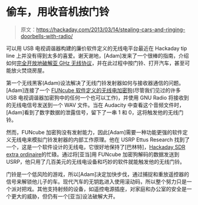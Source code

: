 # 偷车，用收音机按门铃

> 原文：<https://hackaday.com/2013/03/14/stealing-cars-and-ringing-doorbells-with-radio/>

可以用 USB 电视调谐器构建的廉价软件定义的无线电平台最近在 Hackaday tip line 上并没有得到太多的喜爱。谢天谢地，[Adam]发来了一个很棒的指南，介绍如何[完全开放地破解亚 GHz 无线协议](http://adamsblog.aperturelabs.com/2013/03/you-can-ring-my-bell-adventures-in-sub.html)，并在此过程中按门铃、打开汽车，甚至可能放火焚烧房屋。

第一个无线黑客(Adam)设法解决了无线门铃发射器如何与接收器通信的问题。[Adam]连接了一个 [FUNcube 软件定义的无线电加密狗](http://www.funcubedongle.com/)(尽管我们见过的许多 USB 电视调谐器加密狗中的任何一个也可以工作)，并使用 GNU Radio 将接收到的无线电信号发送到一个 WAV 文件。当在 Audacity 中查看这个音频文件时，[Adam]看到了数字数据的泄露信号，留下了一串 1 和 0，这将触发他的无线门铃。

然而，FUNcube 加密狗没有发射能力，因此[Adam]需要一种功能更强的软件定义无线电来模拟门铃发射器的内部工作原理。他在 USRP Ettus Research 找到了一个，这是一个软件设计的无线电，它很好地保持了[巴林特]，[Hackaday SDR extra ordinaire](http://hackaday.com/2012/04/16/playing-air-traffic-controller-with-software-defined-radio/)的忙碌。通过将[亚当]用 FUNcube 加密狗解码的数据发送到 USRP，他只用了几百美元的无线电设备和巧妙的软件就能触发他的无线门铃。

门铃是一个低风险的游戏，所以[Adam]决定加快步伐，通过捕捉和重放遥控器的信号来解锁他儿子的车。现代汽车的无钥匙进入使用滚动码，所以整个努力只是一个派对把戏。其他支持射频的设备，如遥控电源插座，对家庭和办公室的安全是一个更大的威胁，但仍有一个[亚当]设法破解大开。